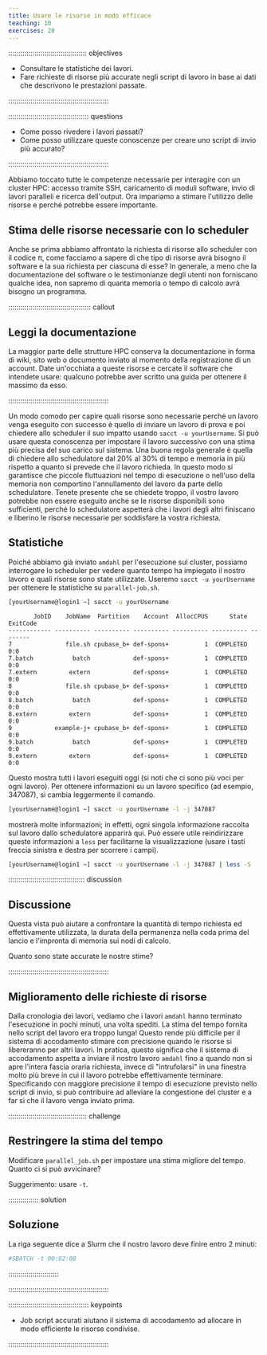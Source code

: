 ```yaml
---
title: Usare le risorse in modo efficace
teaching: 10
exercises: 20
---
```





::::::::::::::::::::::::::::::::::::::: objectives

- Consultare le statistiche dei lavori.
- Fare richieste di risorse più accurate negli script di lavoro in base ai dati che descrivono le prestazioni passate.

::::::::::::::::::::::::::::::::::::::::::::::::::

:::::::::::::::::::::::::::::::::::::::: questions

- Come posso rivedere i lavori passati?
- Come posso utilizzare queste conoscenze per creare uno script di invio più accurato?

::::::::::::::::::::::::::::::::::::::::::::::::::

Abbiamo toccato tutte le competenze necessarie per interagire con un cluster HPC: accesso tramite SSH, caricamento di moduli software, invio di lavori paralleli e ricerca dell'output. Ora impariamo a stimare l'utilizzo delle risorse e perché potrebbe essere importante.

## Stima delle risorse necessarie con lo scheduler

Anche se prima abbiamo affrontato la richiesta di risorse allo scheduler con il codice π, come facciamo a sapere di che tipo di risorse avrà bisogno il software e la sua richiesta per ciascuna di esse? In generale, a meno che la documentazione del software o le testimonianze degli utenti non forniscano qualche idea, non sapremo di quanta memoria o tempo di calcolo avrà bisogno un programma.

::::::::::::::::::::::::::::::::::::::::: callout

## Leggi la documentazione

La maggior parte delle strutture HPC conserva la documentazione in forma di wiki, sito web o documento inviato al momento della registrazione di un account. Date un'occhiata a queste risorse e cercate il software che intendete usare: qualcuno potrebbe aver scritto una guida per ottenere il massimo da esso.

::::::::::::::::::::::::::::::::::::::::::::::::::

Un modo comodo per capire quali risorse sono necessarie perché un lavoro venga eseguito con successo è quello di inviare un lavoro di prova e poi chiedere allo scheduler il suo impatto usando `sacct -u yourUsername`. Si può usare questa conoscenza per impostare il lavoro successivo con una stima più precisa del suo carico sul sistema. Una buona regola generale è quella di chiedere allo schedulatore dal 20% al 30% di tempo e memoria in più rispetto a quanto si prevede che il lavoro richieda. In questo modo si garantisce che piccole fluttuazioni nel tempo di esecuzione o nell'uso della memoria non comportino l'annullamento del lavoro da parte dello schedulatore. Tenete presente che se chiedete troppo, il vostro lavoro potrebbe non essere eseguito anche se le risorse disponibili sono sufficienti, perché lo schedulatore aspetterà che i lavori degli altri finiscano e liberino le risorse necessarie per soddisfare la vostra richiesta.

## Statistiche

Poiché abbiamo già inviato `amdahl` per l'esecuzione sul cluster, possiamo interrogare lo scheduler per vedere quanto tempo ha impiegato il nostro lavoro e quali risorse sono state utilizzate. Useremo `sacct -u yourUsername` per ottenere le statistiche su `parallel-job.sh`.

```bash
[yourUsername@login1 ~] sacct -u yourUsername
```

```output
       JobID    JobName  Partition    Account  AllocCPUS      State ExitCode
------------ ---------- ---------- ---------- ---------- ---------- --------
7               file.sh cpubase_b+ def-spons+          1  COMPLETED      0:0
7.batch           batch            def-spons+          1  COMPLETED      0:0
7.extern         extern            def-spons+          1  COMPLETED      0:0
8               file.sh cpubase_b+ def-spons+          1  COMPLETED      0:0
8.batch           batch            def-spons+          1  COMPLETED      0:0
8.extern         extern            def-spons+          1  COMPLETED      0:0
9            example-j+ cpubase_b+ def-spons+          1  COMPLETED      0:0
9.batch           batch            def-spons+          1  COMPLETED      0:0
9.extern         extern            def-spons+          1  COMPLETED      0:0
```

Questo mostra tutti i lavori eseguiti oggi (si noti che ci sono più voci per ogni lavoro). Per ottenere informazioni su un lavoro specifico (ad esempio, 347087), si cambia leggermente il comando.

```bash
[yourUsername@login1 ~] sacct -u yourUsername -l -j 347087
```

mostrerà molte informazioni; in effetti, ogni singola informazione raccolta sul lavoro dallo schedulatore apparirà qui. Può essere utile reindirizzare queste informazioni a `less` per facilitarne la visualizzazione (usare i tasti freccia sinistra e destra per scorrere i campi).

```bash
[yourUsername@login1 ~] sacct -u yourUsername -l -j 347087 | less -S
```

:::::::::::::::::::::::::::::::::::::: discussion

## Discussione

Questa vista può aiutare a confrontare la quantità di tempo richiesta ed effettivamente utilizzata, la durata della permanenza nella coda prima del lancio e l'impronta di memoria sui nodi di calcolo.

Quanto sono state accurate le nostre stime?


::::::::::::::::::::::::::::::::::::::::::::::::::

## Miglioramento delle richieste di risorse

Dalla cronologia dei lavori, vediamo che i lavori `amdahl` hanno terminato l'esecuzione in pochi minuti, una volta spediti. La stima del tempo fornita nello script del lavoro era troppo lunga! Questo rende più difficile per il sistema di accodamento stimare con precisione quando le risorse si libereranno per altri lavori. In pratica, questo significa che il sistema di accodamento aspetta a inviare il nostro lavoro `amdahl` fino a quando non si apre l'intera fascia oraria richiesta, invece di "intrufolarsi" in una finestra molto più breve in cui il lavoro potrebbe effettivamente terminare. Specificando con maggiore precisione il tempo di esecuzione previsto nello script di invio, si può contribuire ad alleviare la congestione del cluster e a far sì che il lavoro venga inviato prima.

::::::::::::::::::::::::::::::::::::::: challenge

## Restringere la stima del tempo

Modificare `parallel_job.sh` per impostare una stima migliore del tempo. Quanto ci si può avvicinare?

Suggerimento: usare `-t`.

::::::::::::::: solution

## Soluzione

La riga seguente dice a Slurm che il nostro lavoro deve finire entro 2 minuti:

```bash
#SBATCH -t 00:02:00
```

:::::::::::::::::::::::::

::::::::::::::::::::::::::::::::::::::::::::::::::


:::::::::::::::::::::::::::::::::::::::: keypoints

- Job script accurati aiutano il sistema di accodamento ad allocare in modo efficiente le risorse condivise.

::::::::::::::::::::::::::::::::::::::::::::::::::


